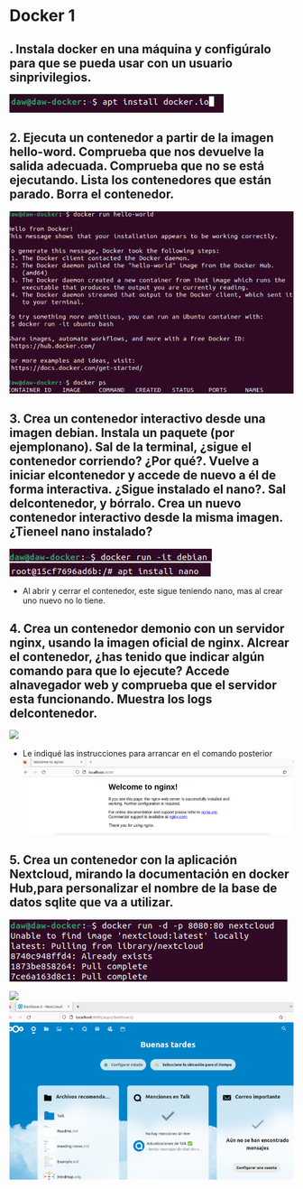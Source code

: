 # Docker 1
## . Instala docker en una máquina y configúralo para que se pueda usar con un usuario sinprivilegios.

![](../Capturas/docker1.png)

## 2. Ejecuta un contenedor a partir de la imagen hello-word. Comprueba que nos devuelve la salida adecuada. Comprueba que no se está ejecutando. Lista los contenedores que están parado. Borra el contenedor.

![](../Capturas/docker12.png)
## 3. Crea un contenedor interactivo desde una imagen debian. Instala un paquete (por ejemplonano). Sal de la terminal, ¿sigue el contenedor corriendo? ¿Por qué?. Vuelve a iniciar elcontenedor y accede de nuevo a él de forma interactiva. ¿Sigue instalado el nano?. Sal delcontenedor, y bórralo. Crea un nuevo contenedor interactivo desde la misma imagen. ¿Tieneel nano instalado?

![](../Capturas/docker13.png)
![](../Capturas/docker14.png)
- Al abrir y cerrar el contenedor, este sigue teniendo nano, mas al crear uno nuevo no lo tiene.

## 4. Crea un contenedor demonio con un servidor nginx, usando la imagen oficial de nginx. Alcrear el contenedor, ¿has tenido que indicar algún comando para que lo ejecute? Accede alnavegador web y comprueba que el servidor esta funcionando. Muestra los logs delcontenedor.

![](file:///C:/Users/kalif/Desktop/Clase/Despliegue/Ejercicios/Capturas/docker15.png)
- Le indiqué las instrucciones para arrancar en el comando posterior
![](../Capturas/docker16.png)

## 5. Crea un contenedor con la aplicación Nextcloud, mirando la documentación en docker Hub,para personalizar el nombre de la base de datos sqlite que va a utilizar.

![](../Capturas/docker17.png)

![](../Capturas/cocker8.png)
![](../Capturas/docker18.png)